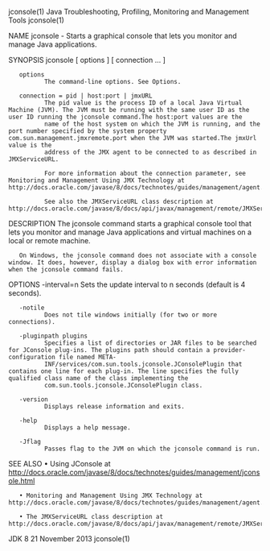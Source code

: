 jconsole(1)                                                            Java Troubleshooting, Profiling, Monitoring and Management Tools                                                           jconsole(1)

NAME
       jconsole - Starts a graphical console that lets you monitor and manage Java applications.

SYNOPSIS
       jconsole [ options ] [ connection ... ]

       options
              The command-line options. See Options.

       connection = pid | host:port | jmxURL
              The pid value is the process ID of a local Java Virtual Machine (JVM). The JVM must be running with the same user ID as the user ID running the jconsole command.The host:port values are the
              name of the host system on which the JVM is running, and the port number specified by the system property com.sun.management.jmxremote.port when the JVM was started.The jmxUrl value is the
              address of the JMX agent to be connected to as described in JMXServiceURL.

              For more information about the connection parameter, see Monitoring and Management Using JMX Technology at http://docs.oracle.com/javase/8/docs/technotes/guides/management/agent.html

              See also the JMXServiceURL class description at http://docs.oracle.com/javase/8/docs/api/javax/management/remote/JMXServiceURL.html

DESCRIPTION
       The jconsole command starts a graphical console tool that lets you monitor and manage Java applications and virtual machines on a local or remote machine.

       On Windows, the jconsole command does not associate with a console window. It does, however, display a dialog box with error information when the jconsole command fails.

OPTIONS
       -interval=n
              Sets the update interval to n seconds (default is 4 seconds).

       -notile
              Does not tile windows initially (for two or more connections).

       -pluginpath plugins
              Specifies a list of directories or JAR files to be searched for JConsole plug-ins. The plugins path should contain a provider-configuration file named META-
              INF/services/com.sun.tools.jconsole.JConsolePlugin that contains one line for each plug-in. The line specifies the fully qualified class name of the class implementing the
              com.sun.tools.jconsole.JConsolePlugin class.

       -version
              Displays release information and exits.

       -help
              Displays a help message.

       -Jflag
              Passes flag to the JVM on which the jconsole command is run.

SEE ALSO
       • Using JConsole at http://docs.oracle.com/javase/8/docs/technotes/guides/management/jconsole.html

       • Monitoring and Management Using JMX Technology at http://docs.oracle.com/javase/8/docs/technotes/guides/management/agent.html

       • The JMXServiceURL class description at http://docs.oracle.com/javase/8/docs/api/javax/management/remote/JMXServiceURL.html

JDK 8                                                                                          21 November 2013                                                                                   jconsole(1)
